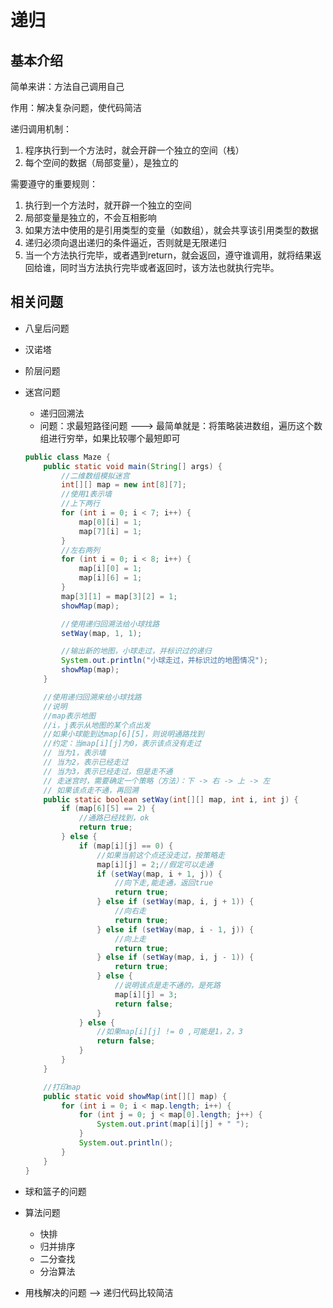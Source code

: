 # 递归

## 基本介绍

简单来讲：方法自己调用自己

作用：解决复杂问题，使代码简洁

递归调用机制：

1. 程序执行到一个方法时，就会开辟一个独立的空间（栈）
2. 每个空间的数据（局部变量），是独立的

需要遵守的重要规则：

1. 执行到一个方法时，就开辟一个独立的空间
2. 局部变量是独立的，不会互相影响
3. 如果方法中使用的是引用类型的变量（如数组），就会共享该引用类型的数据
4. 递归必须向退出递归的条件逼近，否则就是无限递归
5. 当一个方法执行完毕，或者遇到return，就会返回，遵守谁调用，就将结果返回给谁，同时当方法执行完毕或者返回时，该方法也就执行完毕。  

## 相关问题

- 八皇后问题

- 汉诺塔

- 阶层问题

- 迷宫问题

  - 递归回溯法
  - 问题：求最短路径问题 ---> 最简单就是：将策略装进数组，遍历这个数组进行穷举，如果比较哪个最短即可

  ```java
  public class Maze {
      public static void main(String[] args) {
          //二维数组模拟迷宫
          int[][] map = new int[8][7];
          //使用1表示墙
          //上下两行
          for (int i = 0; i < 7; i++) {
              map[0][i] = 1;
              map[7][i] = 1;
          }
          //左右两列
          for (int i = 0; i < 8; i++) {
              map[i][0] = 1;
              map[i][6] = 1;
          }
          map[3][1] = map[3][2] = 1;
          showMap(map);
  
          //使用递归回溯法给小球找路
          setWay(map, 1, 1);
  
          //输出新的地图，小球走过，并标识过的递归
          System.out.println("小球走过，并标识过的地图情况");
          showMap(map);
      }
  
      //使用递归回溯来给小球找路
      //说明
      //map表示地图
      //i，j表示从地图的某个点出发
      //如果小球能到达map[6][5]，则说明通路找到
      //约定：当map[i][j]为0，表示该点没有走过
      // 当为1，表示墙
      // 当为2，表示已经走过
      // 当为3，表示已经走过，但是走不通
      // 走迷宫时，需要确定一个策略（方法）：下 -> 右 -> 上 -> 左
      // 如果该点走不通，再回溯
      public static boolean setWay(int[][] map, int i, int j) {
          if (map[6][5] == 2) {
              //通路已经找到，ok
              return true;
          } else {
              if (map[i][j] == 0) {
                  //如果当前这个点还没走过，按策略走
                  map[i][j] = 2;//假定可以走通
                  if (setWay(map, i + 1, j)) {
                      //向下走,能走通，返回true
                      return true;
                  } else if (setWay(map, i, j + 1)) {
                      //向右走
                      return true;
                  } else if (setWay(map, i - 1, j)) {
                      //向上走
                      return true;
                  } else if (setWay(map, i, j - 1)) {
                      return true;
                  } else {
                      //说明该点是走不通的，是死路
                      map[i][j] = 3;
                      return false;
                  }
              } else {
                  //如果map[i][j] != 0 ,可能是1，2，3
                  return false;
              }
          }
      }
  
      //打印map
      public static void showMap(int[][] map) {
          for (int i = 0; i < map.length; i++) {
              for (int j = 0; j < map[0].length; j++) {
                  System.out.print(map[i][j] + " ");
              }
              System.out.println();
          }
      }
  }
  ```

- 球和篮子的问题 

- 算法问题

  - 快排
  - 归并排序
  - 二分查找
  - 分治算法

- 用栈解决的问题 --> 递归代码比较简洁

   